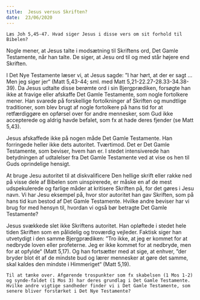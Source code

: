 ```yaml
---
title:  Jesus versus Skriften?
date:  23/06/2020
---
```


`Læs Joh 5,45-47. Hvad siger Jesus i disse vers om sit forhold til Bibelen?`

Nogle mener, at Jesus talte i modsætning til Skriftens ord, Det Gamle Testamente, når han talte. De siger, at Jesu ord til og med står højere end Skriften.

I Det Nye Testamente læser vi, at Jesus sagde: ”I har hørt, at der er sagt … Men jeg siger jer“ (Matt 5,43-44; sml. med Matt 5,21-22.27-28.33-34.38-39). Da Jesus udtalte disse berømte ord i sin Bjergprædiken, forsøgte han ikke at fravige eller afskaffe Det Gamle Testamente, som nogle fortolkere mener. Han svarede på forskellige fortolkninger af Skriften og mundtlige traditioner, som blev brugt af nogle fortolkere på hans tid for at retfærdiggøre en opførsel over for andre mennesker, som Gud ikke accepterede og aldrig havde befalet, som fx at hade deres fjender (se Matt 5,43).

Jesus afskaffede ikke på nogen måde Det Gamle Testamente. Han forringede heller ikke dets autoritet. Tværtimod. Det er Det Gamle Testamente, som beviser, hvem han er. I stedet intensiverede han betydningen af udtalelser fra Det Gamle Testamente ved at vise os hen til Guds oprindelige hensigt.

At bruge Jesu autoritet til at diskvalificere Den hellige skrift eller rakke ned på visse dele af Bibelen som uinspirerede, er måske en af de mest udspekulerede og farlige måder at kritisere Skriften på, for det gøres i Jesu navn. Vi har Jesu eksempel på, hvor stor autoritet han gav Skriften, som på hans tid kun bestod af Det Gamle Testamente. Hvilke andre beviser har vi brug for med hensyn til, hvordan vi også bør betragte Det Gamle Testamente?

Jesus svækkede slet ikke Skriftens autoritet. Han opløftede i stedet hele tiden Skriften som en pålidelig og troværdig vejleder. Faktisk siger han utvetydigt i den samme Bjergprædiken: ”Tro ikke, at jeg er kommet for at nedbryde loven eller profeterne. Jeg er ikke kommet for at nedbryde, men for at opfylde“ (Matt 5,17). Og han fortsætter med at sige, at enhver, ”der bryder blot ét af de mindste bud og lærer mennesker at gøre det samme, skal kaldes den mindste i Himmeriget“ (Matt 5,19).

`Til at tænke over. Afgørende trospunkter som fx skabelsen (1 Mos 1-2) og synde-faldet (1 Mos 3) har deres grundlag i Det Gamle Testamente. Hvilke andre vigtige sandheder finder vi i Det Gamle Testamente, som senere bliver forstærket i Det Nye Testamente?`